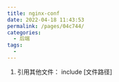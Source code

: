 ```yaml
---
title: nginx-conf
date: 2022-04-18 11:43:53
permalink: /pages/04c744/
categories:
  - 后端
tags:
  - 
---
```




1. 引用其他文件：
include [文件路径]